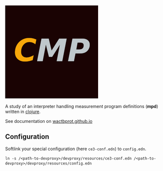 ![cmp](docs/cmp_logo.png)

A study of an interpreter handling
measurement program definitions
(**mpd**) written in [clojure](https://clojure.org/).

See documentation on [wactbprot.github.io](https://wactbprot.github.io/cmp/)

## Configuration

Softlink your special configuration (here `ce3-conf.edn`) to `config.edn`.

```shell
ln -s /<path-to-devproxy>/devproxy/resources/ce3-conf.edn /<path-to-devproxy>/devproxy/resources/config.edn
```
